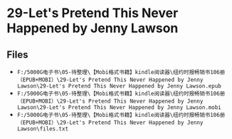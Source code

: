 # 29-Let's Pretend This Never Happened by Jenny Lawson

## Files

- `F:/5000G电子书\05-待整理\【Mobi格式书籍】kindle阅读器\纽约时报畅销书106册（EPUB+MOBI）\29-Let's Pretend This Never Happened by Jenny Lawson\29-Let's Pretend This Never Happened by Jenny Lawson.epub`
- `F:/5000G电子书\05-待整理\【Mobi格式书籍】kindle阅读器\纽约时报畅销书106册（EPUB+MOBI）\29-Let's Pretend This Never Happened by Jenny Lawson\29-Let's Pretend This Never Happened by Jenny Lawson.mobi`
- `F:/5000G电子书\05-待整理\【Mobi格式书籍】kindle阅读器\纽约时报畅销书106册（EPUB+MOBI）\29-Let's Pretend This Never Happened by Jenny Lawson\files.txt`
